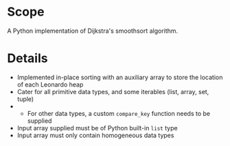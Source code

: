 # Scope
A Python implementation of Dijkstra's smoothsort algorithm.

# Details
- Implemented in-place sorting with an auxiliary array to store the location of each Leonardo heap
- Cater for all primitive data types, and some iterables (list, array, set, tuple)
- -  For other data types, a custom `compare_key` function needs to be supplied
- Input array supplied must be of Python built-in `list` type
- Input array must only contain homogeneous data types